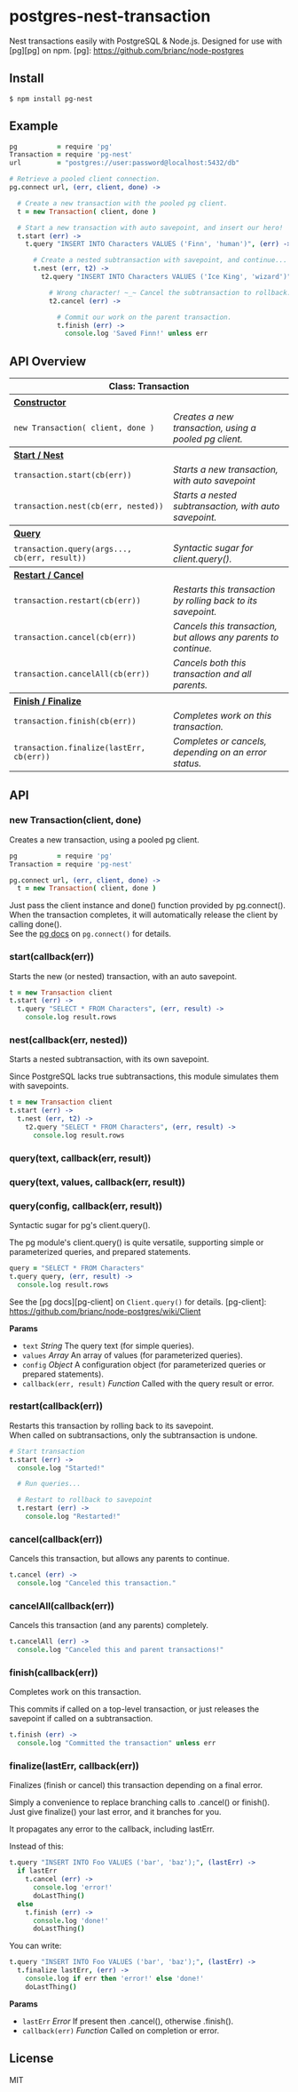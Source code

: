 
# postgres-nest-transaction

Nest transactions easily with PostgreSQL & Node.js. Designed for use with [pg][pg] on npm.
[pg]: https://github.com/brianc/node-postgres

## Install

```shell
$ npm install pg-nest
```

## Example

```coffee
pg          = require 'pg'
Transaction = require 'pg-nest'
url         = "postgres://user:password@localhost:5432/db"

# Retrieve a pooled client connection.
pg.connect url, (err, client, done) ->

  # Create a new transaction with the pooled pg client.
  t = new Transaction( client, done )

  # Start a new transaction with auto savepoint, and insert our hero!
  t.start (err) ->
    t.query "INSERT INTO Characters VALUES ('Finn', 'human')", (err) ->

      # Create a nested subtransaction with savepoint, and continue...
      t.nest (err, t2) ->
        t2.query "INSERT INTO Characters VALUES ('Ice King', 'wizard')", (err) ->

          # Wrong character! ~_~ Cancel the subtransaction to rollback.
          t2.cancel (err) ->

            # Commit our work on the parent transaction.
            t.finish (err) ->
              console.log 'Saved Finn!' unless err
```

## API Overview

<table>
<tr>
  <th colspan=2>Class: Transaction</th>
</tr>
<tr>
  <th colspan=2 align=left><a href="#constructor">Constructor</a></th>
</tr>
<tr>
  <td><code>new Transaction( client, done )</code></td>
  <td><i>Creates a new transaction, using a pooled pg client.</i></td>
</tr>
<tr>
  <th colspan=2 align=left><a href="#start">Start / Nest</a></th>
</tr>
<tr>
  <td><code>transaction.start(cb(err))</code></td>
  <td><i>Starts a new transaction, with auto savepoint</i></td>
</tr>
<tr>
  <td><code>transaction.nest(cb(err, nested))</code></td>
  <td><i>Starts a nested subtransaction, with auto savepoint.</i></td>
</tr>
<tr>
  <th colspan=2 align=left><a href="#query">Query</a></th>
</tr>
<tr>
  <td><code>transaction.query(args..., cb(err, result))</code></td>
  <td><i>Syntactic sugar for client.query().</i></td>
</tr>
<tr>
  <th colspan=2 align=left><a href="#restart">Restart / Cancel</a></th>
</tr>
<tr>
  <td><code>transaction.restart(cb(err))</code></td>
  <td><i>Restarts this transaction by rolling back to its savepoint.</i></td>
</tr>
<tr>
  <td><code>transaction.cancel(cb(err))</code></td>
  <td><i>Cancels this transaction, but allows any parents to continue.</i></td>
</tr>
<tr>
  <td><code>transaction.cancelAll(cb(err))</code></td>
  <td><i>Cancels both this transaction and all parents.</i></td>
</tr>
<tr>
  <th colspan=2 align=left><a href="#finish">Finish / Finalize</a></th>
</tr>
<tr>
  <td><code>transaction.finish(cb(err))</code></td>
  <td><i>Completes work on this transaction.</i></td>
</tr>
<tr>
  <td><code>transaction.finalize(lastErr, cb(err))</code></td>
  <td><i>Completes or cancels, depending on an error status.</i></td>
</tr>
</table>

## API

<a name="constructor"></a>

### new Transaction(client, done)

Creates a new transaction, using a pooled pg client.

```coffee
pg          = require 'pg'
Transaction = require 'pg-nest'

pg.connect url, (err, client, done) ->
  t = new Transaction( client, done )
```

Just pass the client instance and done() function
provided by pg.connect().  
When the transaction completes, it will automatically release the
client by calling done().  
See the [pg docs](https://github.com/brianc/node-postgres/wiki/pg) on
`pg.connect()` for details.

<a name="start"></a>

### start(callback(err))

Starts the new (or nested) transaction, with an auto savepoint.

```coffee
t = new Transaction client
t.start (err) ->
  t.query "SELECT * FROM Characters", (err, result) ->
    console.log result.rows
```

### nest(callback(err, nested))

Starts a nested subtransaction, with its own savepoint.

Since PostgreSQL lacks true subtransactions, this module simulates them with savepoints.

```coffee
t = new Transaction client
t.start (err) ->
  t.nest (err, t2) ->
    t2.query "SELECT * FROM Characters", (err, result) ->
      console.log result.rows
```

<a name="query"></a>

### query(text, callback(err, result))
### query(text, values, callback(err, result))
### query(config, callback(err, result))

Syntactic sugar for pg's client.query().

The pg module's client.query() is quite versatile, supporting
simple or parameterized queries, and prepared statements.

```coffee
query = "SELECT * FROM Characters"
t.query query, (err, result) ->
  console.log result.rows
```

See the [pg docs][pg-client] on `Client.query()` for details.
[pg-client]: https://github.com/brianc/node-postgres/wiki/Client

**Params**

+ `text` *String* The query text (for simple queries).
+ `values` *Array* An array of values (for parameterized queries).
+ `config` *Object* A configuration object (for parameterized queries or prepared statements).
+ `callback(err, result)` *Function* Called with the query result or error.

<a name="restart"></a>

### restart(callback(err))

Restarts this transaction by rolling back to its savepoint.  
When called on subtransactions, only the subtransaction is undone.

```coffee
# Start transaction
t.start (err) ->
  console.log "Started!"

  # Run queries...

  # Restart to rollback to savepoint
  t.restart (err) ->
    console.log "Restarted!"
```

### cancel(callback(err))

Cancels this transaction, but allows any parents to continue.

```coffee
t.cancel (err) ->
  console.log "Canceled this transaction."
```

### cancelAll(callback(err))

Cancels this transaction (and any parents) completely.

```coffee
t.cancelAll (err) ->
  console.log "Canceled this and parent transactions!"
```

<a name="finish"></a>

### finish(callback(err))

Completes work on this transaction.

This commits if called on a top-level transaction,
or just releases the savepoint if called on a subtransaction.

```coffee
t.finish (err) ->
  console.log "Committed the transaction" unless err
```

<a name="finalize"></a>

### finalize(lastErr, callback(err))

Finalizes (finish or cancel) this transaction depending on a final error.

Simply a convenience to replace branching calls to .cancel() or finish().  
Just give finalize() your last error, and it branches for you.

It propagates any error to the callback, including lastErr.

Instead of this:

```coffee
t.query "INSERT INTO Foo VALUES ('bar', 'baz');", (lastErr) ->
  if lastErr
    t.cancel (err) ->
      console.log 'error!'
      doLastThing()
  else
    t.finish (err) ->
      console.log 'done!'
      doLastThing()
```

You can write:

```coffee
t.query "INSERT INTO Foo VALUES ('bar', 'baz');", (lastErr) ->
  t.finalize lastErr, (err) ->
    console.log if err then 'error!' else 'done!'
    doLastThing()
```

**Params**

+ `lastErr` *Error* If present then .cancel(), otherwise .finish().
+ `callback(err)` *Function* Called on completion or error.


## License
MIT
